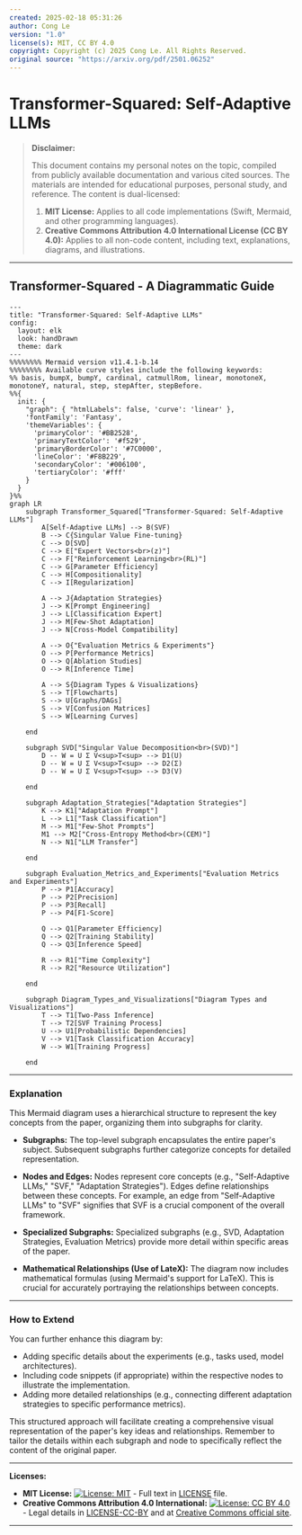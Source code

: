 ```yaml
---
created: 2025-02-18 05:31:26
author: Cong Le
version: "1.0"
license(s): MIT, CC BY 4.0
copyright: Copyright (c) 2025 Cong Le. All Rights Reserved.
original source: "https://arxiv.org/pdf/2501.06252"
---
```




# Transformer-Squared: Self-Adaptive LLMs
> **Disclaimer:**
>
> This document contains my personal notes on the topic,
> compiled from publicly available documentation and various cited sources.
> The materials are intended for educational purposes, personal study, and reference.
> The content is dual-licensed:
> 1. **MIT License:** Applies to all code implementations (Swift, Mermaid, and other programming languages).
> 2. **Creative Commons Attribution 4.0 International License (CC BY 4.0):** Applies to all non-code content, including text, explanations, diagrams, and illustrations.
---


## Transformer-Squared - A Diagrammatic Guide 

```mermaid
---
title: "Transformer-Squared: Self-Adaptive LLMs"
config:
  layout: elk
  look: handDrawn
  theme: dark
---
%%%%%%%% Mermaid version v11.4.1-b.14
%%%%%%%% Available curve styles include the following keywords:
%% basis, bumpX, bumpY, cardinal, catmullRom, linear, monotoneX, monotoneY, natural, step, stepAfter, stepBefore.
%%{
  init: {
    "graph": { "htmlLabels": false, 'curve': 'linear' },
    'fontFamily': 'Fantasy',
    'themeVariables': {
      'primaryColor': '#BB2528',
      'primaryTextColor': '#f529',
      'primaryBorderColor': '#7C0000',
      'lineColor': '#F8B229',
      'secondaryColor': '#006100',
      'tertiaryColor': '#fff'
    }
  }
}%%
graph LR
    subgraph Transformer_Squared["Transformer-Squared: Self-Adaptive LLMs"]
        A[Self-Adaptive LLMs] --> B(SVF)
        B --> C{Singular Value Fine-tuning}
        C --> D[SVD]
        C --> E["Expert Vectors<br>(z)"]
        C --> F["Reinforcement Learning<br>(RL)"]
        C --> G[Parameter Efficiency]
        C --> H[Compositionality]
        C --> I[Regularization]
        
        A --> J{Adaptation Strategies}
        J --> K[Prompt Engineering]
        J --> L[Classification Expert]
        J --> M[Few-Shot Adaptation]
        J --> N[Cross-Model Compatibility]
        
        A --> O{"Evaluation Metrics & Experiments"}
        O --> P[Performance Metrics]
        O --> Q[Ablation Studies]
        O --> R[Inference Time]

        A --> S{Diagram Types & Visualizations}
        S --> T[Flowcharts]
        S --> U[Graphs/DAGs]
        S --> V[Confusion Matrices]
        S --> W[Learning Curves]

    end
    
    subgraph SVD["Singular Value Decomposition<br>(SVD)"]
        D -- W = U Σ V<sup>T<sup> --> D1(U)
        D -- W = U Σ V<sup>T<sup> --> D2(Σ)
        D -- W = U Σ V<sup>T<sup> --> D3(V)

    end
    
    subgraph Adaptation_Strategies["Adaptation Strategies"]
        K --> K1["Adaptation Prompt"]
        L --> L1["Task Classification"]
        M --> M1["Few-Shot Prompts"]
        M1 --> M2["Cross-Entropy Method<br>(CEM)"]
        N --> N1["LLM Transfer"]

    end
    
    subgraph Evaluation_Metrics_and_Experiments["Evaluation Metrics and Experiments"]
        P --> P1[Accuracy]
        P --> P2[Precision]
        P --> P3[Recall]
        P --> P4[F1-Score]

        Q --> Q1[Parameter Efficiency]
        Q --> Q2[Training Stability]
        Q --> Q3[Inference Speed]
        
        R --> R1["Time Complexity"]
        R --> R2["Resource Utilization"]

    end
    
    subgraph Diagram_Types_and_Visualizations["Diagram Types and Visualizations"]
        T --> T1[Two-Pass Inference]
        T --> T2[SVF Training Process]
        U --> U1[Probabilistic Dependencies]
        V --> V1[Task Classification Accuracy]
        W --> W1[Training Progress]

    end

```

---


### Explanation

This Mermaid diagram uses a hierarchical structure to represent the key concepts from the paper, organizing them into subgraphs for clarity.

* **Subgraphs:**  The top-level subgraph encapsulates the entire paper's subject.  Subsequent subgraphs further categorize concepts for detailed representation.

* **Nodes and Edges:**  Nodes represent core concepts (e.g., "Self-Adaptive LLMs," "SVF," "Adaptation Strategies"). Edges define relationships between these concepts.  For example, an edge from "Self-Adaptive LLMs" to "SVF" signifies that SVF is a crucial component of the overall framework.

* **Specialized Subgraphs:** Specialized subgraphs (e.g., SVD, Adaptation Strategies, Evaluation Metrics) provide more detail within specific areas of the paper.

* **Mathematical Relationships (Use of LateX):** The diagram now includes mathematical formulas (using Mermaid's support for LaTeX). This is crucial for accurately portraying the relationships between concepts.

---

### How to Extend

You can further enhance this diagram by:

* Adding specific details about the experiments (e.g., tasks used, model architectures).
* Including code snippets (if appropriate) within the respective nodes to illustrate the implementation.
* Adding more detailed relationships (e.g., connecting different adaptation strategies to specific performance metrics).


This structured approach will facilitate creating a comprehensive visual representation of the paper's key ideas and relationships. Remember to tailor the details within each subgraph and node to specifically reflect the content of the original paper.




---
**Licenses:**

- **MIT License:**  [![License: MIT](https://img.shields.io/badge/License-MIT-yellow.svg)](LICENSE) - Full text in [LICENSE](LICENSE) file.
- **Creative Commons Attribution 4.0 International:** [![License: CC BY 4.0](https://licensebuttons.net/l/by/4.0/88x31.png)](LICENSE-CC-BY) - Legal details in [LICENSE-CC-BY](LICENSE-CC-BY) and at [Creative Commons official site](http://creativecommons.org/licenses/by/4.0/).

---